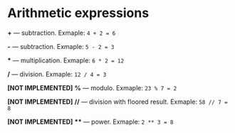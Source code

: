 # Arithmetic expressions

__+__ — subtraction. Exmaple: `4 + 2 = 6`

__-__ — subtraction. Exmaple: `5 - 2 = 3`

__*__ — multiplication. Exmaple: `6 * 2 = 12`

__/__ — division. Exmaple: `12 / 4 = 3`

__[NOT IMPLEMENTED]__ __%__ — modulo. Exmaple: `23 % 7 = 2`

__[NOT IMPLEMENTED]__ __//__ — division with floored result. Exmaple: `58 // 7 = 8`

__[NOT IMPLEMENTED]__ __**__ — power. Exmaple: `2 ** 3 = 8`